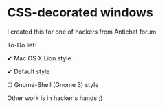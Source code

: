 # CSS-decorated windows

I created this for one of hackers from Antichat forum.

To-Do list:

✔ Mac OS X Lion style

✔ Default style

☐ Gnome-Shell (Gnome 3) style

Other work is in hacker's hands ;)